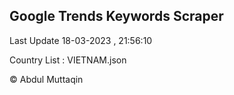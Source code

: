 

## Google Trends Keywords Scraper 
 
Last Update 18-03-2023 , 21:56:10

Country List :
VIETNAM.json



© Abdul Muttaqin 
